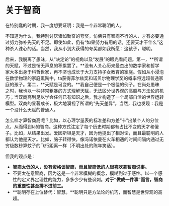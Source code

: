 # 关于智商

在特别蠢的时期，我一度想要证明：我是一个非常聪明的人。

不知道为什么，我特别讨厌诸如勤奋的夸奖，仿佛只有智商不行的人，才有必要通过努力弥补先天的不足。即使如此，仍有“如果努力有用的话，还要天才干什么”这种杀人诛心的话。当然，我从小到大获得的夸奖都如我所愿：这孩子，聪明。

后来，我脱离了愚昧，从“决定论”的视角以及“发展”的眼光看问题。第一，**所谓的天赋，不过是悄无声息的积累罢了。**没有人关心历来最杰出的数学家和哲学家大多出身于科哲世家，再不济也成长于大力支持子女教育的家庭。假如从小浸泡在数学物理的家庭熏陶中，ta获得菲尔兹奖和诺贝尔物理学奖的概率将远超普通家庭的孩子。第二，**天赋是可变的。**我自己便是一个极佳的例子。在尚处愚昧之时，我也以一种非常粗暴的方式理解天赋，无法区分世界观的高超与方法论的机巧；当双商高到足以学会任何已有知识之后，我才构造了一个局部自洽的世界运转模型。双商的显著成长，极大地漠视了所谓的“先天差异”。当然，我也发现：我是一个没什么天赋的普通人。

怎么样才算智商高呢？比如，以心理学量表的标准差和方差“卡”出某个人的分位点，从而得到ta的智商。这种方式注定了每个历史时期都有占比不变的天才和傻子。比如，从结果出发。爱因斯坦是天才，因为他提出了相对论，而且最聪明的人都认为他是天才。比如，脑子转得快，像冯诺依曼在火车相遇的时间间隔内通过无穷级数秒算蚊子的飞行距离一样（不明出处的陈年笑话）。

但我的观点是：

- **智商太低的人，没有资格谈智商，而且智商低的人很喜欢拿智商说事。**
- 不要太在意智商，因为这是一个非常模糊的概念，模糊到过于感性。以一个感性的定义界定理性的能力，多多少少有些讽刺。**对于“做成一件事”而言，智商的重要性甚至排不进前三。**
- **聪明存在上位替代：智慧。**聪明只是方法论的机巧，而智慧是世界观的高超。
